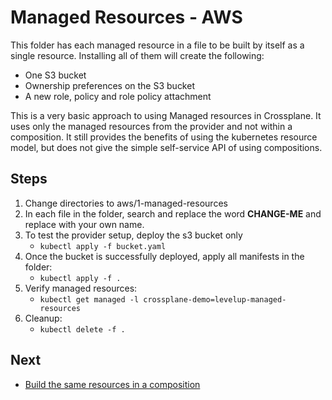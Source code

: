# Managed Resources - AWS

This folder has each managed resource in a file to be built by itself as a single resource. Installing all of them will
create the following:

* One S3 bucket
* Ownership preferences on the S3 bucket
* A new role, policy and role policy attachment

This is a very basic approach to using Managed resources in Crossplane. It uses only the managed resources from the
provider and not within a composition. It still provides the benefits of using the kubernetes resource model, but does not
give the simple self-service API of using compositions.

## Steps
1. Change directories to aws/1-managed-resources
2. In each file in the folder, search and replace the word **CHANGE-ME** and replace with your own name.
3. To test the provider setup, deploy the s3 bucket only
   * `kubectl apply -f bucket.yaml`
4. Once the bucket is successfully deployed, apply all manifests in the folder:
   * `kubectl apply -f .`
5. Verify managed resources: 
   * `kubectl get managed -l crossplane-demo=levelup-managed-resources`
6. Cleanup:
   * `kubectl delete -f .`

## Next
* [Build the same resources in a composition](../2-xrd)